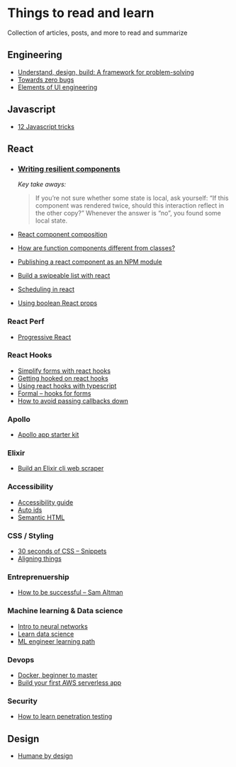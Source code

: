 # Things to read and learn
Collection of articles, posts, and more to read and summarize 

## Engineering

- [Understand, design, build: A framework for problem-solving](https://lob.com/blog/understand-design-build-a-framework-for-problem-solving?utm_source=hackernewsletter&utm_medium=email&utm_term=fav)
- [Towards zero bugs](https://dev.to/conw_y/towards-zero-bugs-1bop)
- [Elements of UI engineering](https://overreacted.io/the-elements-of-ui-engineering/)

## Javascript

- [12 Javascript tricks](https://medium.com/@bretcameron/12-javascript-tricks-you-wont-find-in-most-tutorials-a9c9331f169d)

## React

- ### [Writing resilient components](https://overreacted.io/writing-resilient-components/)

  _Key take aways:_ 
  > If you’re not sure whether some state is local, ask yourself: “If this component was rendered twice, should this interaction  reflect in the other copy?” Whenever the answer is “no”, you found some local state.

- [React component composition](https://www.robinwieruch.de/react-component-composition/)
- [How are function components different from classes?](https://overreacted.io/how-are-function-components-different-from-classes)
- [Publishing a react component as an NPM module](https://parastudios.de/create-a-react-component-as-npm-module)
- [Build a swipeable list with react](https://malcoded.com/posts/react-swipeable-list)
- [Scheduling in react](https://philippspiess.com/scheduling-in-react/)
- [Using boolean React props](https://spicefactory.co/blog/2019/03/26/how-to-avoid-the-boolean-trap-when-designing-react-components/)

### React Perf

- [Progressive React](https://houssein.me/progressive-react?utm_source=reactdigest&utm_medium=email&utm_campaign=featured)

### React Hooks

- [Simplify forms with react hooks](https://upmostly.com/tutorials/using-custom-react-hooks-simplify-forms/)
- [Getting hooked on react hooks](https://tech.okcupid.com/getting-hooked-on-react-hooks/)
- [Using react hooks with typescript](https://levelup.gitconnected.com/usetypescript-a-complete-guide-to-react-hooks-and-typescript-db1858d1fb9c)
- [Formal – hooks for forms](https://github.com/kevinwolfcr/formal)
- [How to avoid passing callbacks down](https://reactjs.org/docs/hooks-faq.html#how-to-avoid-passing-callbacks-down)

### Apollo

- [Apollo app starter kit](https://apolloapp.org/)

### Elixir

- [Build an Elixir cli web scraper](https://www.stevenmercatante.com/elixir-cli-web-scraper/)

### Accessibility

- [Accessibility guide](https://webaccessibility.guide/)
- [Auto ids](https://tympanus.us10.list-manage.com/track/click?u=10ffec652b0f54fe5d8682ac0&id=6783bc06d4&e=1c9e8af849)
- [Semantic HTML](https://dev.to/kenbellows/stop-using-so-many-divs-an-intro-to-semantic-html-3i9i)


### CSS / Styling 

- [30 seconds of CSS – Snippets](https://30-seconds.github.io/30-seconds-of-css/)
- [Aligning things](https://www.smashingmagazine.com/2019/03/css-alignment/)


### Entreprenuership

- [How to be successful – Sam Altman](https://blog.samaltman.com/how-to-be-successful)

### Machine learning & Data science

- [Intro to neural networks](https://victorzhou.com/blog/intro-to-neural-networks)
- [Learn data science](https://www.kaggle.com/learn/overview)
- [ML engineer learning path](https://github.com/clone95/Virgilio/tree/master/Careers/Machine%20Learning%20Engineer%20Career%20Path)

### Devops 

- [Docker, beginner to master](https://dev.to/softchris/5-part-docker-series-beginner-to-master-3m1b)
- [Build your first AWS serverless app](https://pawelgrzybek.com/build-your-first-aws-serverless-app/)

### Security

- [How to learn penetration testing](https://dev.to/kathyra_/how-to-learn-penetration-testing-a-beginners-tutorial-505a)

## Design

- [Humane by design](https://humanebydesign.com/)
